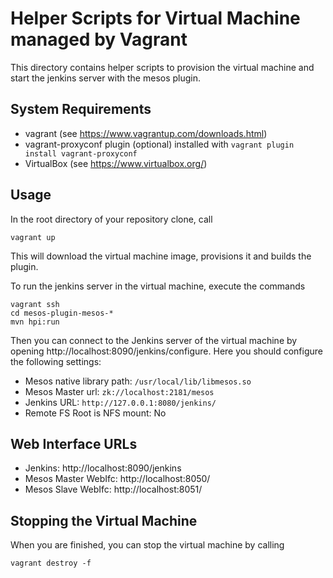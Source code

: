 Helper Scripts for Virtual Machine managed by Vagrant
=====================================================

This directory contains helper scripts to provision the virtual machine
and start the jenkins server with the mesos plugin.


System Requirements
-------------------

  - vagrant (see https://www.vagrantup.com/downloads.html)
  - vagrant-proxyconf plugin (optional) installed with `vagrant plugin install vagrant-proxyconf`
  - VirtualBox (see https://www.virtualbox.org/)


Usage
-----

In the root directory of your repository clone, call

    vagrant up

This will download the virtual machine image, provisions it and builds the plugin.

To run the jenkins server in the virtual machine, execute the commands

    vagrant ssh
    cd mesos-plugin-mesos-*
    mvn hpi:run

Then you can connect to the Jenkins server of the virtual machine by opening
http://localhost:8090/jenkins/configure. Here you should configure the following
settings:

  - Mesos native library path:   `/usr/local/lib/libmesos.so`
  - Mesos Master url:            `zk://localhost:2181/mesos`
  - Jenkins URL:                 `http://127.0.0.1:8080/jenkins/`
  - Remote FS Root is NFS mount: No


Web Interface URLs
------------------

  - Jenkins: http://localhost:8090/jenkins
  - Mesos Master WebIfc:  http://localhost:8050/
  - Mesos Slave WebIfc:   http://localhost:8051/


Stopping the Virtual Machine
----------------------------

When you are finished, you can stop the virtual machine by calling

    vagrant destroy -f
